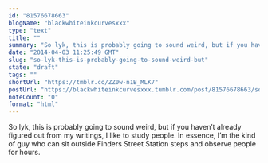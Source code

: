 ```yaml
---
id: "81576678663"
blogName: "blackwhiteinkcurvesxxx"
type: "text"
title: ""
summary: "So lyk, this is probably going to sound weird, but if you haven't already figured out from my writings, I like to study people...."
date: "2014-04-03 11:25:49 GMT"
slug: "so-lyk-this-is-probably-going-to-sound-weird-but"
state: "draft"
tags: ""
shortUrl: "https://tmblr.co/ZZ0w-n1B_MLK7"
postUrl: "https://blackwhiteinkcurvesxxx.tumblr.com/post/81576678663/so-lyk-this-is-probably-going-to-sound-weird-but"
noteCount: "0"
format: "html"
---
```


So lyk, this is probably going to sound weird, but if you haven’t already figured out from my writings, I like to study people. In essence, I’m the kind of guy who can sit outside Finders Street Station steps and observe people for hours.